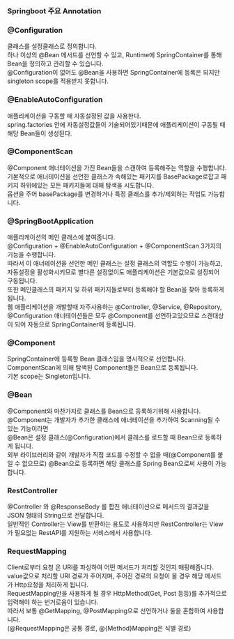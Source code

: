 ### Springboot 주요 Annotation  

### @Configuration  
클래스를 설정클래스로 정의합니다.  
하나 이상의 @Bean 메서드를 선언할 수 있고, Runtime에 SpringContainer를 통해 Bean을 정의하고 관리할 수 있습니다.  
@Configuration이 없어도 @Bean을 사용하면 SpringContainer에 등록은 되지만 singleton scope를 적용받지 못합니다.  



### @EnableAutoConfiguration  
애플리케이션을 구동할 때 자동설정된 값을 사용한다.  
spring.factories 안에 자동설정값들이 기술되어있기때문에 애플리케이션이 구동될 때 해당 Bean들이 생성된다.  



### @ComponentScan   
@Component 애너테이션을 가진 Bean들을 스캔하여 등록해주는 역할을 수행합니다.  
기본적으로 애너테이션을 선언한 클래스가 속해있는 패키지를 BasePackage로잡고 패키지 하위에있는 모든 패키지들에 대해 탐색을 시도합니다.  
옵션을 주어 basePackage를 변경하거나 특정 클래스를 추가/제외하는 작업도 가능합니다.  



### @SpringBootApplication  
애플리케이션의 메인 클래스에 붙여줍니다.  
@Configuration + @EnableAutoConfiguration + @ComponentScan 3가지의 기능을 수행합니다.   
따라서 이 애너테이션을 선언한 메인 클래스는 설정 클래스의 역할도 수행이 가능하고, 자동설정을 활성화시키므로 별다른 설정없이도 애플리케이션은 기본값으로 설정되어 구동됩니다.  
또한 메인클래스의 패키지 및 하위 패키지들로부터 등록해야 할 Bean을 찾아 등록하게 됩니다.  
웹 애플리케이션을 개발할때 자주사용하는 @Controller, @Service, @Repository, @Configuration 애너테이션들은 모두 @Component를 선언하고있으므로 스캔대상이 되어 자동으로 SpringContainer에 등록됩니다.  



### @Component  
SpringContainer에 등록할 Bean 클래스임을 명시적으로 선언합니다.  
ComponentScan에 의해 탐색된 Component들은 Bean으로 등록됩니다.  
기본 scope는 Singleton입니다.  



### @Bean  
@Component와 마찬가지로 클래스를 Bean으로 등록하기위해 사용합니다.  
@Component는 개발자가 추가한 클래스에 애너테이션을 추가하여 Scanning될 수 있는 기능이라면  
@Bean은 설정 클래스(@Configuration)에서 클래스를 로드할 때 Bean으로 등록하게 됩니다.  
외부 라이브러리와 같이 개발자가 직접 코드를 수정할 수 없을 때(@Component를 붙일 수 없으므로) @Bean으로 등록하면 해당 클래스를 Spring Bean으로써 사용이 가능합니다.  


### RestController  
@Controller 와 @ResponseBody 를 합친 애너테이션으로 메서드의 결과값을 JSON 형태의 String으로 전달합니다.  
일반적인 Controller는 View를 반환하는 용도로 사용하지만 RestController는 View가 필요없는 RestAPI를 지원하는 서비스에서 사용합니다.  



### RequestMapping  
Client로부터 요청 온 URI를 파싱하여 어떤 메서드가 처리할 것인지 매핑해줍니다.  
value값으로 처리할 URI 경로가 주어지며, 주어진 경로의 요청이 올 경우 해당 메서드가 Http요청을 처리하게 됩니다.  
RequestMapping만을 사용하게 될 경우 HttpMethod(Get, Post 등등)를 추가적으로 입력해야 하는 번거로움이 있습니다.  
따라서 보통 @GetMapping, @PostMapping으로 선언하거나 둘을 혼합하여 사용합니다.  
(@RequestMapping은 공통 경로, @{Method}Mapping은 식별 경로)  



